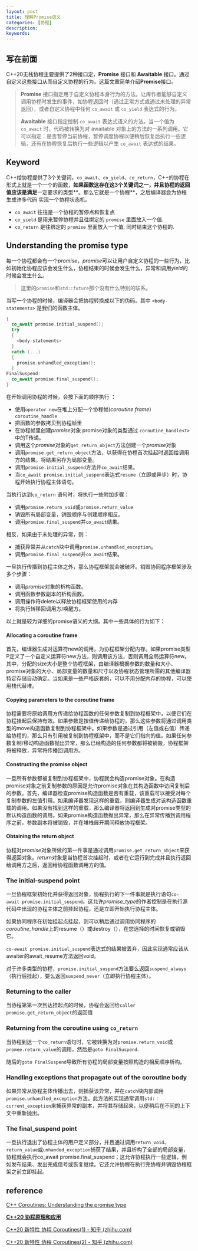 ```yaml
---
layout: post
title: 理解Promise语义
categories: [协程]
description: 
keywords: 
---
```


## 写在前面

C++20无栈协程主要提供了2种接口定，**Promise** 接口和 **Awaitable** 接口。通过自定义这些接口从而自定义协程的行为。这篇文章简单介绍**Promise**接口。

> **Promise** 接口指定用于自定义协程本身行为的方法。让库作者能够自定义调用协程时发生的事件，如协程返回时（通过正常方式或通过未处理的异常返回），或者自定义协程中任何 `co_await` 或 `co_yield` 表达式的行为。
>
> **Awaitable** 接口指定控制 `co_await` 表达式语义的方法。当一个值为 `co_await` 时，代码被转换为对 awaitable 对象上的方法的一系列调用。它可以指定：是否暂停当前协程，暂停调度协程以便稍后恢复后执行一些逻辑，还有在协程恢复后执行一些逻辑以产生 `co_await` 表达式的结果。

## Keyword

C++给协程提供了3个关键词，`co_await`、`co_yield`、`co_return`，C++的协程在形式上就是一个一个的函数，**如果函数这存在这3个关键词之一，并且协程的返回值应该是满足**一定要求的类型**。那么它就是一个协程**，之后编译器会为协程生成许多代码 实现一个协程状态机。

+ `co_await` 往往是一个协程的暂停点和恢复点
+ `co_yield` 是用来暂停协程并且往绑定的 `promise` 里面放入一个值.
+ `co_return` 是往绑定的 `promise` 里面放入一个值, 同时结束这个协程的.

## Understanding the promise type

每一个协程都会有一个*promise*，*promise*可以让用户自定义协程的一些行为，比如初始化协程应该会发生什么，协程结束的时候会发生什么，异常和调用*yield*的时候会发生什么。

> 这里的`promise`和`std::future`那个没有什么特别的联系。

当写一个协程的时候，编译器会把协程转换成以下的伪码。其中 `<body-statements>` 是我们的函数主体。

```c++
{
  co_await promise.initial_suspend();
  try
  {
    <body-statements>
  }
  catch (...)
  {
    promise.unhandled_exception();
  }
FinalSuspend:
  co_await promise.final_suspend();
}
```

在开始调用协程的时候，会按下面的顺序执行 ：

+ 使用`operator new`在堆上分配一个协程帧(*coroutine frame*) `coroutine_handle`
+ 把函数的参数拷贝到协程帧里
+ 在协程帧里创建*promise*对象 promise对象的类型通过 `coroutine_handle<T>`中的T传递。
+ 调用这个*promise*对象的`get_return_object`方法创建一个*promise*对象
+ 调用`promise.get_return_object`方法，以获得在协程首次挂起时返回给调用方的结果。将结果另存为局部变量。
+ 调用`promise.initial_suspend`方法并`co_await`结果。
+ 当`co_await promise.initial_suspend`表达式`resume`（立即或异步）时，协程开始执行协程主体语句。

当执行达到`co_return` 语句时，将执行一些附加步骤：

+ 调用`promise.return_void`或`promise.return_value`
+ 销毁所有局部变量，销毁顺序与创建顺序相反。
+ 调用`promise.final_suspend`并`co_await`结果。

相反，如果由于未处理的异常，则：

+ 捕获异常并从`catch`块中调用`promise.unhandled_exception`。
+ 调用`promise.final_suspend`并`co_await`结果。

一旦执行传播到协程主体之外，那么协程框架就会被破坏。销毁协同程序框架涉及多个步骤：

+ 调用*promise*对象的析构函数。
+ 调用函数参数副本的析构函数。
+ 调用操作符delete以释放协程框架使用的内存
+ 将执行转移回调用方/唤醒方。

以上就是较为详细的promise语义的大纲。其中一些具体的行为如下：

#### Allocating a coroutine frame

首先，编译器生成对运算符new的调用，为协程框架分配内存。如果promise类型P定义了一个自定义运算符new方法，则调用该方法，否则调用全局运算符new。其中，分配的size大小是整个协程框架，由编译器根据参数的数量和大小、promise对象的大小、局部变量的数量和尺寸以及协程状态管理所需的其他编译器特定存储自动确定。当如果是一些严格嵌套的，可以不用分配内存的协程，可以使用栈代替堆。

#### Copying parameters to the coroutine frame

协程需要将原始调用方传递给协程函数的任何参数复制到协程框架中，以便它们在协程挂起后保持有效。如果参数是按值传递给协程的，那么这些参数将通过调用类型的move构造函数复制到协程框架中。如果参数是通过引用（左值或右值）传递给协程的，那么只有引用被复制到协程框架中，而不是它们指向的值。如果任何参数复制/移动构造函数抛出异常，那么已经构造的任何参数都将被销毁，协程框架将被释放，异常将传播回调用方。

#### Constructing the promise object

一旦所有参数都被复制到协程框架中，协程就会构造promise对象。在构造promise对象之前复制参数的原因是允许promise对象在其构造函数中访问复制后的参数。首先，编译器检查promise构造函数是否有重载，该重载可以接受对每个复制参数的左值引用。如果编译器发现这样的重载，则编译器生成对该构造函数重载的调用。如果没有找到这样的重载，那么编译器将返回到生成对promise类型的默认构造函数的调用。如果promise构造函数抛出异常，那么在异常传播到调用程序之前，参数副本将被销毁，并在堆栈展开期间释放协程框架。

#### Obtaining the return object

协程对*promise*对象所做的第一件事是通过调用`promise.get_return_object`来获得返回对象。*return*对象是当协程首次挂起时，或者在它运行到完成并且执行返回给调用方之后，返回给协程函数调用方的值。

### The initial-suspend point

一旦协程框架初始化并获得返回对象，协程执行的下一件事就是执行语句`co-await promise.initial_suspend`。这允许*promise_type*的作者控制是在执行源代码中出现的协程主体之前挂起协程，还是立即开始执行协程主体。

如果协同程序在初始挂起点挂起，则可以稍后通过调用协同程序的*coroutine_handle*上的resume（）或destroy（），在您选择的时间恢复或销毁它。

`co-await promise.initial_suspend`表达式的结果被丢弃，因此实现通常应该从awaiter的await_resume方法返回void。

对于许多类型的协程，`promise.initial_suspend`方法要么返回`suspend_always`（执行后挂起），要么返回`suspend_never`（立即执行协程主体）。

### Returning to the caller

当协程第第一次到达挂起点的时候，协程会返回给`caller` `promise.get_return_object`的返回值

### Returning from the coroutine using `co_return`

当协程到达一个`co_return`语句时，它被转换为对`promise.return_void`或`promee.return_value`的调用，然后是`goto FinalSuspend`.

随后的`goto FinalSuspend`导致所有协程的局部变量按照构造的相反顺序析构。

### Handling exceptions that propagate out of the coroutine body

如果异常从协程主体传播出去，则捕获该异常，并在`catch`块内部调用`promise.unhandled_exception`方法。此方法的实现通常调用`std:：current_exception`来捕获异常的副本，并将其存储起来，以便稍后在不同的上下文中重新抛出。

### The final_suspend point

一旦执行退出了协程主体的用户定义部分，并且通过调用`return_void`、`return_value`或`unhanded_exception`捕获了结果，并且析构了全部的局部变量，协程就会执行co_await promise.final_suspend；这允许协程执行一些逻辑，例如发布结果、发出完成信号或恢复继续。它还允许协程在执行完协程并销毁协程框架之前立即挂起。



## reference

[C++ Coroutines: Understanding the promise type](https://lewissbaker.github.io/2018/09/05/understanding-the-promise-type)

[**C++20 协程原理和应用**](http://purecpp.cn/detail?id=2288)

[C++20 新特性 协程 Coroutines(1) - 知乎 (zhihu.com)](https://zhuanlan.zhihu.com/p/349210290)

[C++20 新特性 协程 Coroutines(2) - 知乎 (zhihu.com)](https://zhuanlan.zhihu.com/p/349710180)

